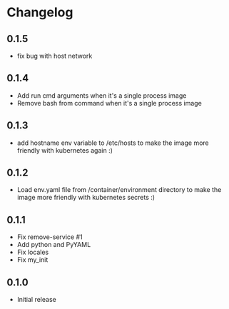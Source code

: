 # Changelog

## 0.1.5
  - fix bug with host network 

## 0.1.4
  - Add run cmd arguments when it's a single process image
  - Remove bash from command when it's a single process image

## 0.1.3
  - add hostname env variable to /etc/hosts
    to make the image more friendly with kubernetes again :)

## 0.1.2
  - Load env.yaml file from /container/environment directory
    to make the image more friendly with kubernetes secrets :)

## 0.1.1
  - Fix remove-service #1
  - Add python and PyYAML
  - Fix locales
  - Fix my_init

## 0.1.0
  - Initial release

